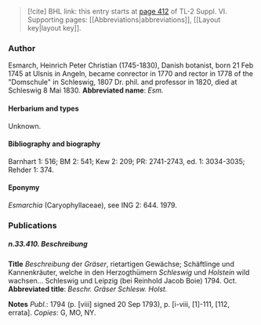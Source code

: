 > [!cite] BHL link: this entry starts at [page 412](https://www.biodiversitylibrary.org/page/33260400) of TL-2 Suppl. VI.
> Supporting pages: [[Abbreviations|abbreviations]], [[Layout key|layout key]].

### Author

Esmarch, Heinrich Peter Christian (1745-1830), Danish botanist, born 21 Feb 1745 at Ulsnis in Angeln, became conrector in 1770 and rector in 1778 of the "Domschule" in Schleswig, 1807 Dr. phil. and professor in 1820, died at Schleswig 8 Mai 1830. 
**Abbreviated name**: *Esm.*

#### Herbarium and types

Unknown.

#### Bibliography and biography

Barnhart 1: 516; BM 2: 541; Kew 2: 209; PR: 2741-2743, ed. 1: 3034-3035; Rehder 1: 374.

#### Eponymy

*Esmarchia* (Caryophyllaceae), see ING 2: 644. 1979.

### Publications

##### n.33.410. Beschreibung

**Title**
*Beschreibung* der *Gräser*, rietartigen Gewächse; Schäftlinge und Kannenkräuter, welche in den Herzogthümern *Schleswig* und *Holstein* wild wachsen... Schleswig und Leipzig (bei Reinhold Jacob Boie) 1794. Oct.
**Abbreviated title**: *Beschr. Gräser Schlesw. Holst.*

**Notes**
*Publ*.: 1794 (p. \[viii\] signed 20 Sep 1793), p. \[i-viii, \[1\]-111, \[112, errata\]. *Copies*: G, MO, NY.

